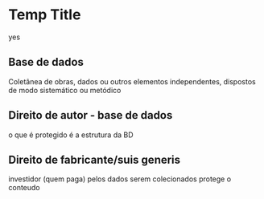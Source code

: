 # Temp Title

yes

## Base de dados

Coletânea de obras, dados ou outros elementos independentes, dispostos de modo
sistemático ou metódico

## Direito de autor - base de dados

o que é protegido é a estrutura da BD

## Direito de fabricante/suis generis

investidor (quem paga) pelos dados serem colecionados
protege o conteudo
